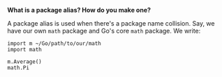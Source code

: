 **What is a package alias? How do you make one?**

A package alias is used when there's a package name collision. Say, we have our own `math` package and Go's core `math` package. We write:

```
import m ~/Go/path/to/our/math
import math

m.Average()
math.Pi
```